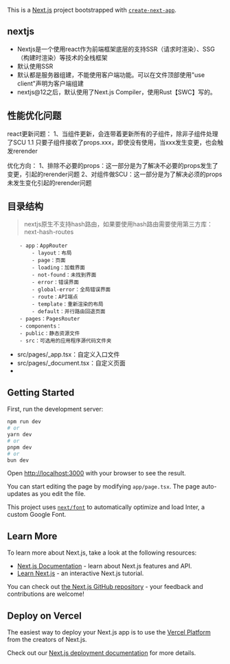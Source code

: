 This is a [Next.js](https://nextjs.org/) project bootstrapped with [`create-next-app`](https://github.com/vercel/next.js/tree/canary/packages/create-next-app).

## nextjs
- Nextjs是一个使用react作为前端框架底层的支持SSR（请求时渲染）、SSG（构建时渲染）等技术的全栈框架
- 默认使用SSR
- 默认都是服务器组建，不能使用客户端功能。可以在文件顶部使用"use client"声明为客户端组建
- nextjs@12之后，默认使用了Next.js Compiler，使用Rust【SWC】写的。

## 性能优化问题
react更新问题：
1、当组件更新，会连带着更新所有的子组件，除非子组件处理了SCU
1.1 只要子组件接收了props.xxx，即使没有使用，当xxx发生变更，也会触发rerender

优化方向：
1、排除不必要的props：这一部分是为了解决不必要的props发生了变更，引起的rerender问题
2、对组件做SCU：这一部分是为了解决必须的props未发生变化引起的rerender问题


## 目录结构
> nextjs原生不支持hash路由，如果要使用hash路由需要使用第三方库：next-hash-routes
```plain
    - app：AppRouter
        - layout：布局
        - page：页面
        - loading：加载界面
        - not-found：未找到界面
        - error：错误界面
        - global-error：全局错误界面
        - route：API端点
        - template：重新渲染的布局
        - default：并行路由回退页面
    - pages：PagesRouter
    - components：
    - public：静态资源文件
    - src：可选用的应用程序源代码文件夹
```

- src/pages/_app.tsx：自定义入口文件
- src/pages/_document.tsx：自定义页面
- 

## Getting Started

First, run the development server:

```bash
npm run dev
# or
yarn dev
# or
pnpm dev
# or
bun dev
```

Open [http://localhost:3000](http://localhost:3000) with your browser to see the result.

You can start editing the page by modifying `app/page.tsx`. The page auto-updates as you edit the file.

This project uses [`next/font`](https://nextjs.org/docs/basic-features/font-optimization) to automatically optimize and load Inter, a custom Google Font.

## Learn More

To learn more about Next.js, take a look at the following resources:

- [Next.js Documentation](https://nextjs.org/docs) - learn about Next.js features and API.
- [Learn Next.js](https://nextjs.org/learn) - an interactive Next.js tutorial.

You can check out [the Next.js GitHub repository](https://github.com/vercel/next.js/) - your feedback and contributions are welcome!

## Deploy on Vercel

The easiest way to deploy your Next.js app is to use the [Vercel Platform](https://vercel.com/new?utm_medium=default-template&filter=next.js&utm_source=create-next-app&utm_campaign=create-next-app-readme) from the creators of Next.js.

Check out our [Next.js deployment documentation](https://nextjs.org/docs/deployment) for more details.
